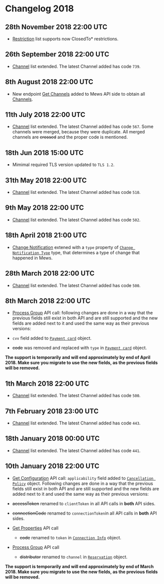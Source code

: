 # Changelog 2018

## 28th November 2018 22:00 UTC

* [Restriction](../channel-manager-operations/operations.md#restriction) list supports now ClosedTo* restrictions.

## 26th September 2018 22:00 UTC

* [Channel](../channels/README.md#channels) list extended. The latest Channel added has code `739`.

## 8th August 2018 22:00 UTC

* New endpoint [Get Channels](../mews-operations/configuration.md#get-channels) added to Mews API side to obtain all [Channels](../channels/README.md#channels).

## 11th July 2018 22:00 UTC

* [Channel](../channels/README.md#channels) list extended. The latest Channel added has code `567`. Some channels were merged, because they were duplicate. All merged channels are ~~crossed~~ and the proper code is mentioned.

## 18th Jun 2018 15:00 UTC

* Mimimal required TLS version updated to `TLS 1.2`.

## 31th May 2018 22:00 UTC

* [Channel](../channels/README.md#channels) list extended. The latest Channel added has code `510`.

## 9th May 2018 22:00 UTC

* [Channel](../channels/README.md#channels) list extended. The latest Channel added has code `502`.

## 18th April 2018 21:00 UTC

* [Change Notification](../channel-manager-operations/operations.md#change-notification) extened with a `type` property of [`Change Notification Type`](../channel-manager-operations/operations.md#change-notification-type) type, that determines a type of change that happened in Mews.

## 28th March 2018 22:00 UTC

* [Channel](../channels/README.md) list extended. The latest Channel added has code `500`.

## 8th March 2018 22:00 UTC

* [Process Group](../mews-operations/reservations.md#process-group) API call: following changes are done in a way that the previous fields still exist in both API and are still supported and the new fields are added next to it and used the same way as their previous versions:

* `cvv` field added to [`Payment card`](../mews-operations/reservations.md#payment-card) object.
* ~~code~~ was removed and replaced with `type` in [`Payment card`](../mews-operations/reservations.md#payment-card) object.

**The support is temporarily and will end approximately by end of April 2018. Make sure you migrate to use the new fields, as the previous fields will be removed.**

## 1th March 2018 22:00 UTC

* [Channel](../channels/README.md) list extended. The latest Channel added has code `500`.

## 7th February 2018 23:00 UTC

* [Channel](../channels/README.md) list extended. The latest Channel added has code `443`.

## 18th January 2018 00:00 UTC

* [Channel](../channels/README.md) list extended. The latest Channel added has code `441`.

## 10th January 2018 22:00 UTC

* [Get Configuration](../mews-operations/configuration.md#get-configuration) API call: `applicability` field added to [`Cancellation Policy`](../mews-operations/configuration.md#cancellation-policy) object.
Following changes are done in a way that the previous fields still exist in both API and are still supported and the new fields are added next to it and used the same way as their previous versions:

* ~~accessToken~~ renamed to `clientToken` in all API calls in **both** API sides.
* ~~connectionCode~~ renamed to `connectionToken`in all API calls in **both** API sides.
* [Get Properties](../mews-operations/configuration.md#get-properties) API call
  * ~~code~~ renamed to `token` in [`Connection Info`](../mews-operations/configuration.md#connection-info) object.
* [Process Group](../mews-operations/reservations.md#process-group) API call
  * ~~distributor~~ renamed to `channel` in [`Reservation`](../mews-operations/reservations.md#reservation) object.

**The support is temporarily and will end approximately by end of March 2018. Make sure you migrate to use the new fields, as the previous fields will be removed.**


